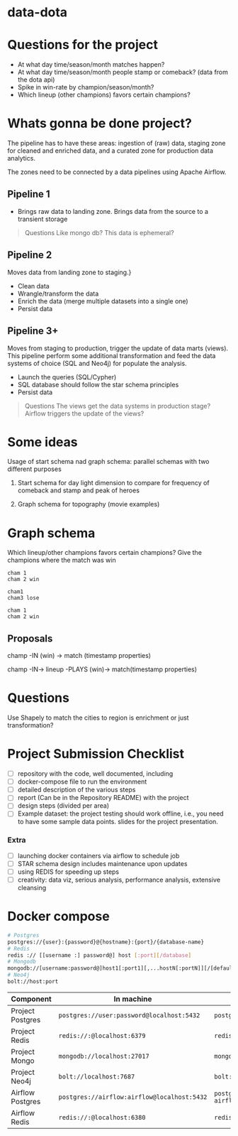 # data-dota

# Questions for the project

- At what day time/season/month matches happen? 
- At what day time/season/month people stamp or comeback? (data from the dota api) 
- Spike in win-rate by champion/season/month?
- Which lineup (other champions) favors certain champions?

# Whats gonna be done project?

The pipeline has to have these areas: ingestion of (raw) data, staging zone for cleaned and enriched data, and a curated zone for production data analytics.

The zones need to be connected by a data pipelines using Apache Airflow.

## Pipeline 1
- Brings raw data to landing zone. Brings data from the source to a transient storage

> Questions
> Like mongo db?
> This data is ephemeral?

## Pipeline 2

Moves data from landing zone to staging.}
- Clean data
- Wrangle/transform the data
- Enrich the data (merge multiple datasets into a single one)
- Persist data

## Pipeline 3+
Moves from staging to production, trigger the update of data marts (views). This pipeline perform some additional transformation and feed the data systems of choice (SQL and Neo4j) for populate the analysis.

- Launch the queries (SQL/Cypher)
- SQL database should follow the star schema principles
- Persist data

> Questions
> The views get the data systems in production stage?
> Airflow triggers the update of the views?

# Some ideas

Usage of start schema nad graph schema: parallel schemas with two different purposes 

1. Start schema for day light dimension to compare for frequency of comeback and stamp and peak of heroes

2. Graph schema for topography (movie examples)


# Graph schema
Which lineup/other champions favors certain champions?
Give the champions where the match was win
```
cham 1
cham 2 win

cham1 
cham3 lose

cham 1
cham 2 win
```

## Proposals
champ -IN (win) -> match (timestamp properties)

champ -IN-> lineup -PLAYS (win)-> match(timestamp properties)

# Questions

Use Shapely to match the cities to region is enrichment or just transformation?

# Project Submission Checklist
- [ ] repository with the code, well documented, including
- [ ] docker-compose file to run the environment
- [ ] detailed description of the various steps
- [ ] report (Can be in the Repository README) with the project 
- [ ] design steps (divided per area)
- [ ] Example dataset: the project testing should work offline, i.e., you need to have some sample data points.
slides for the project presentation.

### Extra

- [ ] launching docker containers via airflow to schedule job
- [ ] STAR schema design includes maintenance upon updates
- [ ] using REDIS for speeding up steps
- [ ] creativity: data viz, serious analysis, performance analysis, extensive cleansing

# Docker compose

```bash
# Postgres
postgres://{user}:{password}@{hostname}:{port}/{database-name}
# Redis
redis :// [[username :] password@] host [:port][/database]
# Mongodb
mongodb://[username:password@]host1[:port1][,...hostN[:portN]][/[defaultauthdb]]
# Neo4j
bolt://host:port
```

| Component        | In machine                                  | Inside Docker                                      |
| ---------------- | ------------------------------------------- | -------------------------------------------------- |
| Project Postgres | `postgres://user:password@localhost:5432`   | `postgres://user:password@postgres:5432`           |
| Project Redis    | `redis://:@localhost:6379`                   | `redis://:@redis:6379`                             |
| Project Mongo    | `mongodb://localhost:27017`                 | `mongodb://mongo:27017`                            |
| Project Neo4j    | `bolt://localhost:7687`                     | `bolt://neo:7687`                                  |
| Airflow Postgres | `postgres://airflow:airflow@localhost:5432` | `postgres://airflow:airflow@postgres-airflow:5432` |
| Airflow Redis    | `redis://:@localhost:6380`                  | `redis://:@redis-airflow:6379`                     |